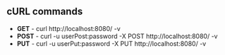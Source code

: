 ## cURL commands  
- **GET**  - curl http://localhost:8080/ -v  
- **POST** - curl -u userPost:password -X POST http://localhost:8080/ -v
- **PUT**  - curl -u userPut:password -X PUT http://localhost:8080/ -v 